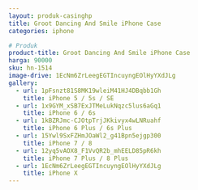 ```yaml
---
layout: produk-casinghp
title: Groot Dancing And Smile iPhone Case
categories: iphone

# Produk
product-title: Groot Dancing And Smile iPhone Case
harga: 90000
sku: hn-1514
image-drive: 1EcNm6ZrLeegEGTIncuyngEOlHyYXdJLg
gallery:
  - url: 1pFsnzt81S8MK19wleiM41HJ4DBqbb1Gh
    title: iPhone 5 / 5s / SE
  - url: 1x9GYM_xSB7ExJTMeLukNqzc5lus6aGq1
    title: iPhone 6 / 6s
  - url: 1kBZRJmc-CJOtpTrjJKkivyx4wLNRuahf
    title: iPhone 6 Plus / 6s Plus
  - url: 15Ywl9SxFZHmJOaWl2_g41Bpn5ejgp300
    title: iPhone 7 / 8
  - url: 12yq5vAOX8_F1VvQR2b_mhEELD85pR6kh
    title: iPhone 7 Plus / 8 Plus
  - url: 1EcNm6ZrLeegEGTIncuyngEOlHyYXdJLg
    title: iPhone X
---
```

